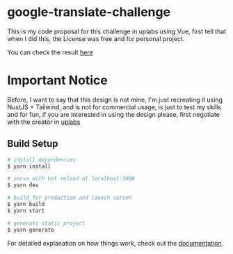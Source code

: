 # google-translate-challenge
This is my code proposal for this challenge in uplabs using Vue, first tell that when I did this, the License was free and for personal project.

You can check the result [here](https://adelino-google-translate-challenge.netlify.app/)


# Important Notice
Before, I want to say that this design is not mine, I'm just recreating it using NuxtJS + Tailwind, and is not for commercial usage, is just to test my skills and for fun, if you are interested in using the design please, first negotiate with the creator in [uplabs](https://www.uplabs.com/posts/google-translate-web-app)


## Build Setup

```bash
# install dependencies
$ yarn install

# serve with hot reload at localhost:3000
$ yarn dev

# build for production and launch server
$ yarn build
$ yarn start

# generate static project
$ yarn generate
```

For detailed explanation on how things work, check out the [documentation](https://nuxtjs.org).
